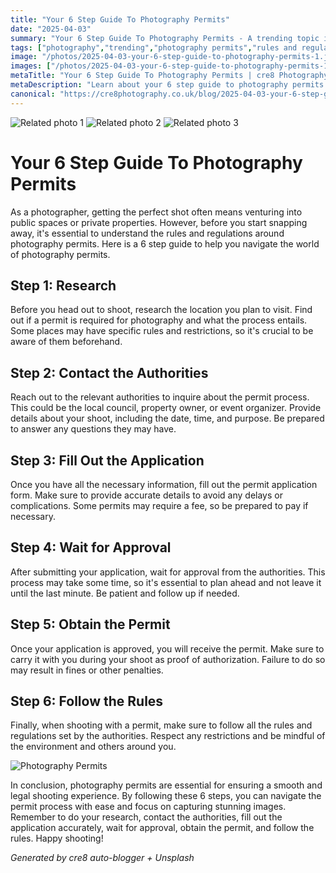 ```yaml
---
title: "Your 6 Step Guide To Photography Permits"
date: "2025-04-03"
summary: "Your 6 Step Guide To Photography Permits - A trending topic in photography."
tags: ["photography","trending","photography permits","rules and regulations","research","authorities","application","approval","permit","follow the rules","shooting experience"]
image: "/photos/2025-04-03-your-6-step-guide-to-photography-permits-1.jpg"
images: ["/photos/2025-04-03-your-6-step-guide-to-photography-permits-1.jpg","/photos/2025-04-03-your-6-step-guide-to-photography-permits-2.jpg","/photos/2025-04-03-your-6-step-guide-to-photography-permits-3.jpg"]
metaTitle: "Your 6 Step Guide To Photography Permits | cre8 Photography"
metaDescription: "Learn about your 6 step guide to photography permits in photography with practical tips and insights."
canonical: "https://cre8photography.co.uk/blog/2025-04-03-your-6-step-guide-to-photography-permits"
---
```



<div class="grid grid-cols-1 sm:grid-cols-2 md:grid-cols-3 gap-4">
  <img src="/photos/2025-04-03-your-6-step-guide-to-photography-permits-1.jpg" alt="Related photo 1" class="w-full rounded-lg" />
<img src="/photos/2025-04-03-your-6-step-guide-to-photography-permits-2.jpg" alt="Related photo 2" class="w-full rounded-lg" />
<img src="/photos/2025-04-03-your-6-step-guide-to-photography-permits-3.jpg" alt="Related photo 3" class="w-full rounded-lg" />
</div>


# Your 6 Step Guide To Photography Permits

As a photographer, getting the perfect shot often means venturing into public spaces or private properties. However, before you start snapping away, it's essential to understand the rules and regulations around photography permits. Here is a 6 step guide to help you navigate the world of photography permits.

## Step 1: Research

Before you head out to shoot, research the location you plan to visit. Find out if a permit is required for photography and what the process entails. Some places may have specific rules and restrictions, so it's crucial to be aware of them beforehand.

## Step 2: Contact the Authorities

Reach out to the relevant authorities to inquire about the permit process. This could be the local council, property owner, or event organizer. Provide details about your shoot, including the date, time, and purpose. Be prepared to answer any questions they may have.

## Step 3: Fill Out the Application

Once you have all the necessary information, fill out the permit application form. Make sure to provide accurate details to avoid any delays or complications. Some permits may require a fee, so be prepared to pay if necessary.

## Step 4: Wait for Approval

After submitting your application, wait for approval from the authorities. This process may take some time, so it's essential to plan ahead and not leave it until the last minute. Be patient and follow up if needed.

## Step 5: Obtain the Permit

Once your application is approved, you will receive the permit. Make sure to carry it with you during your shoot as proof of authorization. Failure to do so may result in fines or other penalties.

## Step 6: Follow the Rules

Finally, when shooting with a permit, make sure to follow all the rules and regulations set by the authorities. Respect any restrictions and be mindful of the environment and others around you.

![Photography Permits](/path/to/image)

In conclusion, photography permits are essential for ensuring a smooth and legal shooting experience. By following these 6 steps, you can navigate the permit process with ease and focus on capturing stunning images. Remember to do your research, contact the authorities, fill out the application accurately, wait for approval, obtain the permit, and follow the rules. Happy shooting!

*Generated by cre8 auto-blogger + Unsplash*
